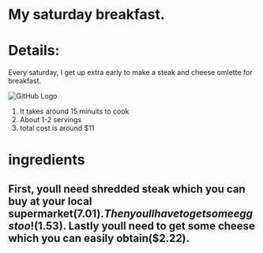 # My saturday breakfast.

# Details:
Every saturday, I get up extra early to make a steak and cheese omlette for breakfast. 

 ![GitHub Logo](http://www.cuisineandcocktails.com/wp-content/uploads/2017/01/IMG_3623-1024x768.jpg)

1. It takes around 15 minuits to cook
2. About 1-2 servings
3. total cost is around $11

# ingredients  

First, youll need shredded steak which you can buy at your local supermarket($7.01). Then youll have to get some eggs too!($1.53). Lastly youll need to get some cheese which you can easily obtain($2.22).
--
